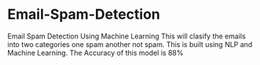 # Email-Spam-Detection
Email Spam Detection Using Machine Learning
This will clasify the emails into two categories one spam another not spam.
This is built using NLP and Machine Learning.
The Accuracy of this model is 88%
